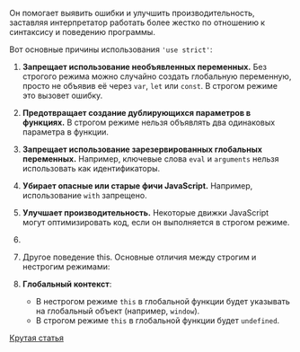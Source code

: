 Он помогает выявить ошибки и улучшить производительность, заставляя интерпретатор работать более жестко по отношению к синтаксису и поведению программы.

Вот основные причины использования `'use strict'`:

1. **Запрещает использование необъявленных переменных.** Без строгого режима можно случайно создать глобальную переменную, просто не объявив её через `var`, `let` или `const`. В строгом режиме это вызовет ошибку.
    
2. **Предотвращает создание дублирующихся параметров в функциях.** В строгом режиме нельзя объявлять два одинаковых параметра в функции.
    
3. **Запрещает использование зарезервированных глобальных переменных.** Например, ключевые слова `eval` и `arguments` нельзя использовать как идентификаторы.
    
4. **Убирает опасные или старые фичи JavaScript.** Например, использование `with` запрещено.
    
5. **Улучшает производительность.** Некоторые движки JavaScript могут оптимизировать код, если он выполняется в строгом режиме.
6. 
7. Другое поведение this. Основные отличия между строгим и нестрогим режимами:

8. **Глобальный контекст**:
    
    - В нестрогом режиме `this` в глобальной функции будет указывать на глобальный объект (например, `window`).
    - В строгом режиме `this` в глобальной функции будет `undefined`.



[Крутая статья](https://habr.com/ru/companies/ruvds/articles/431072/)
